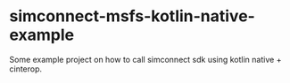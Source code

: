 # simconnect-msfs-kotlin-native-example
Some example project on how to call simconnect sdk using kotlin native + cinterop.
